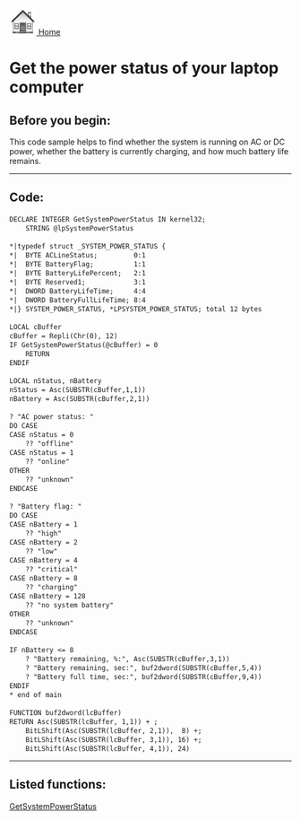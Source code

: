 [<img src="../images/home.png"> Home ](https://github.com/VFPX/Win32API)  

# Get the power status of your laptop computer

## Before you begin:
This code sample helps to find whether the system is running on AC or DC power, whether the battery is currently charging, and how much battery life remains.  
  
***  


## Code:
```foxpro  
DECLARE INTEGER GetSystemPowerStatus IN kernel32;
	STRING @lpSystemPowerStatus

*|typedef struct _SYSTEM_POWER_STATUS {
*|  BYTE ACLineStatus;         0:1
*|  BYTE BatteryFlag;          1:1
*|  BYTE BatteryLifePercent;   2:1
*|  BYTE Reserved1;            3:1
*|  DWORD BatteryLifeTime;     4:4
*|  DWORD BatteryFullLifeTime; 8:4
*|} SYSTEM_POWER_STATUS, *LPSYSTEM_POWER_STATUS; total 12 bytes

LOCAL cBuffer
cBuffer = Repli(Chr(0), 12)
IF GetSystemPowerStatus(@cBuffer) = 0
	RETURN
ENDIF

LOCAL nStatus, nBattery
nStatus = Asc(SUBSTR(cBuffer,1,1))
nBattery = Asc(SUBSTR(cBuffer,2,1))

? "AC power status: "
DO CASE
CASE nStatus = 0
	?? "offline"
CASE nStatus = 1
	?? "online"
OTHER
	?? "unknown"
ENDCASE

? "Battery flag: "
DO CASE
CASE nBattery = 1
	?? "high"
CASE nBattery = 2
	?? "low"
CASE nBattery = 4
	?? "critical"
CASE nBattery = 8
	?? "charging"
CASE nBattery = 128
	?? "no system battery"
OTHER
	?? "unknown"
ENDCASE

IF nBattery <= 8
	? "Battery remaining, %:", Asc(SUBSTR(cBuffer,3,1))
	? "Battery remaining, sec:", buf2dword(SUBSTR(cBuffer,5,4))
	? "Battery full time, sec:", buf2dword(SUBSTR(cBuffer,9,4))
ENDIF
* end of main

FUNCTION buf2dword(lcBuffer)
RETURN Asc(SUBSTR(lcBuffer, 1,1)) + ;
	BitLShift(Asc(SUBSTR(lcBuffer, 2,1)),  8) +;
	BitLShift(Asc(SUBSTR(lcBuffer, 3,1)), 16) +;
	BitLShift(Asc(SUBSTR(lcBuffer, 4,1)), 24)  
```  
***  


## Listed functions:
[GetSystemPowerStatus](../libraries/kernel32/GetSystemPowerStatus.md)  
